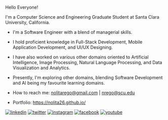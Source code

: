 Hello Everyone!

I'm a Computer Science and Engineering Graduate Student at Santa Clara University, California.

* I'm a Software Engineer with a blend of managerial skills.
* I hold proficient knowledge in Full-Stack Development, Mobile Application Development, and UI/UX Designing. 
* I have also worked on various other domains oriented to Artificial Intelligence, Image Processing, Natural Language Processing, and Data Visualization and Analytics.
* Presently, I'm exploring other domains, blending Software Development and AI being my favourite learning domains.

* How to reach me: nolitarego@gmail.com | nrego@scu.edu
* Portfolio: https://nolita26.github.io/

[1]: https://www.linkedin.com/in/nolitarego/
[2]: https://twitter.com/nolitarego
[3]: https://www.instagram.com/nolitarego/
[4]: https://www.facebook.com/nolita.rego.26
[5]: https://www.youtube.com/@TheRegoSisters

 [![linkedin](https://img.icons8.com/fluent/48/000000/linkedin.png)][1]
 [![twitter](https://img.icons8.com/fluent/48/000000/twitter.png)][2]
 [![instagram](https://img.icons8.com/fluent/48/000000/instagram-new.png)][3]
 [![facebook](https://img.icons8.com/fluent/48/000000/facebook-new.png)][4]
 [![youtube](https://img.icons8.com/fluent/48/000000/youtube-new.png)][5]
